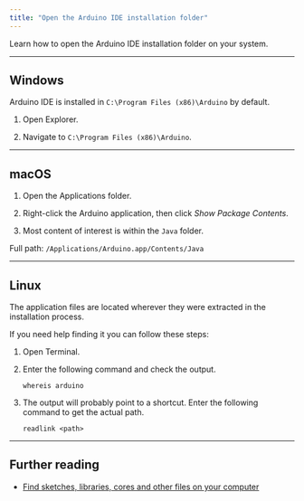 ```yaml
---
title: "Open the Arduino IDE installation folder"
---
```


Learn how to open the Arduino IDE installation folder on your system.

---

## Windows

Arduino IDE is installed in `C:\Program Files (x86)\Arduino` by default.

1. Open Explorer.

2. Navigate to `C:\Program Files (x86)\Arduino`.

---

## macOS

1. Open the Applications folder.

2. Right-click the Arduino application, then click _Show Package Contents_.

3. Most content of interest is within the `Java` folder.

Full path: `/Applications/Arduino.app/Contents/Java`

---

<a id="linux"></a>

## Linux

The application files are located wherever they were extracted in the installation process.

If you need help finding it you can follow these steps:

1. Open Terminal.

2. Enter the following command and check the output.

   `whereis arduino`

3. The output will probably point to a shortcut. Enter the following command to get the actual path.

   `readlink <path>`

---

## Further reading

* [Find sketches, libraries, cores and other files on your computer](https://support.arduino.cc/hc/en-us/articles/4411202655634)
